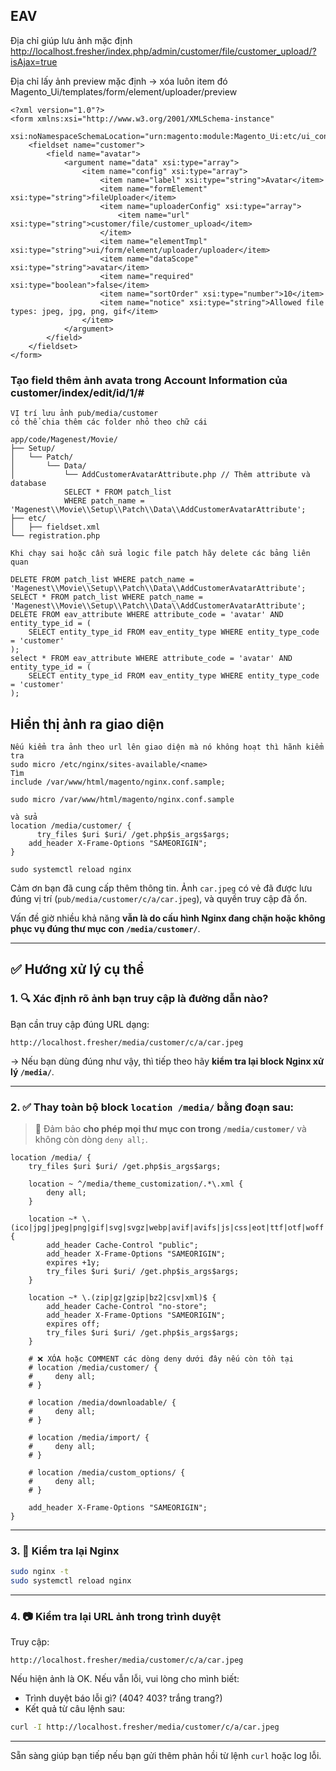 ## EAV

Địa chỉ giúp lưu ảnh mặc định
http://localhost.fresher/index.php/admin/customer/file/customer_upload/?isAjax=true

Địa chỉ lấy ảnh preview mặc định -> xóa luôn item đó
Magento_Ui/templates/form/element/uploader/preview

``````
<?xml version="1.0"?>
<form xmlns:xsi="http://www.w3.org/2001/XMLSchema-instance"
      xsi:noNamespaceSchemaLocation="urn:magento:module:Magento_Ui:etc/ui_configuration.xsd">
    <fieldset name="customer">
        <field name="avatar">
            <argument name="data" xsi:type="array">
                <item name="config" xsi:type="array">
                    <item name="label" xsi:type="string">Avatar</item>
                    <item name="formElement" xsi:type="string">fileUploader</item>
                    <item name="uploaderConfig" xsi:type="array">
                        <item name="url" xsi:type="string">customer/file/customer_upload</item>
                    </item>
                    <item name="elementTmpl" xsi:type="string">ui/form/element/uploader/uploader</item>
                    <item name="dataScope" xsi:type="string">avatar</item>
                    <item name="required" xsi:type="boolean">false</item>
                    <item name="sortOrder" xsi:type="number">10</item>
                    <item name="notice" xsi:type="string">Allowed file types: jpeg, jpg, png, gif</item>
                </item>
            </argument>
        </field>
    </fieldset>
</form>
``````

### Tạo field thêm ảnh avata trong Account Information của customer/index/edit/id/1/#

``````
VỊ trí lưu ảnh pub/media/customer
có thể chia thêm các folder nhỏ theo chữ cái
``````

``````
app/code/Magenest/Movie/
├── Setup/
│   └── Patch/
│       └── Data/
│           └── AddCustomerAvatarAttribute.php // Thêm attribute và database 
            SELECT * FROM patch_list 
            WHERE patch_name = 'Magenest\\Movie\\Setup\\Patch\\Data\\AddCustomerAvatarAttribute';
├── etc/
│   ├── fieldset.xml
└── registration.php
``````

``````
Khi chạy sai hoặc cần sửa logic file patch hãy delete các bảng liên quan

DELETE FROM patch_list WHERE patch_name = 'Magenest\\Movie\\Setup\\Patch\\Data\\AddCustomerAvatarAttribute';
SELECT * FROM patch_list WHERE patch_name = 'Magenest\\Movie\\Setup\\Patch\\Data\\AddCustomerAvatarAttribute';
DELETE FROM eav_attribute WHERE attribute_code = 'avatar' AND entity_type_id = (
    SELECT entity_type_id FROM eav_entity_type WHERE entity_type_code = 'customer'
);
select * FROM eav_attribute WHERE attribute_code = 'avatar' AND entity_type_id = (
    SELECT entity_type_id FROM eav_entity_type WHERE entity_type_code = 'customer'
);
``````

## Hiển thị ảnh ra giao diện

``````
Nếu kiểm tra ảnh theo url lên giao diện mà nó không hoạt thì hãnh kiểm tra 
sudo micro /etc/nginx/sites-available/<name>
Tìm 
include /var/www/html/magento/nginx.conf.sample;

sudo micro /var/www/html/magento/nginx.conf.sample

và sửa 
location /media/customer/ {
      try_files $uri $uri/ /get.php$is_args$args;
    add_header X-Frame-Options "SAMEORIGIN";
}

sudo systemctl reload nginx

``````

Cảm ơn bạn đã cung cấp thêm thông tin. Ảnh `car.jpeg` có vẻ đã được lưu đúng vị trí (`pub/media/customer/c/a/car.jpeg`),
và quyền truy cập đã ổn.

Vấn đề giờ nhiều khả năng **vẫn là do cấu hình Nginx đang chặn hoặc không phục vụ đúng thư mục con `/media/customer/`**.

---

## ✅ Hướng xử lý cụ thể

### 1. 🔍 Xác định rõ ảnh bạn truy cập là đường dẫn nào?

Bạn cần truy cập đúng URL dạng:

```
http://localhost.fresher/media/customer/c/a/car.jpeg
```

→ Nếu bạn dùng đúng như vậy, thì tiếp theo hãy **kiểm tra lại block Nginx xử lý `/media/`**.

---

### 2. ✅ Thay toàn bộ block `location /media/` bằng đoạn sau:

> 📌 Đảm bảo **cho phép mọi thư mục con trong `/media/customer/`** và không còn dòng `deny all;`.

```nginx
location /media/ {
    try_files $uri $uri/ /get.php$is_args$args;

    location ~ ^/media/theme_customization/.*\.xml {
        deny all;
    }

    location ~* \.(ico|jpg|jpeg|png|gif|svg|svgz|webp|avif|avifs|js|css|eot|ttf|otf|woff|woff2)$ {
        add_header Cache-Control "public";
        add_header X-Frame-Options "SAMEORIGIN";
        expires +1y;
        try_files $uri $uri/ /get.php$is_args$args;
    }

    location ~* \.(zip|gz|gzip|bz2|csv|xml)$ {
        add_header Cache-Control "no-store";
        add_header X-Frame-Options "SAMEORIGIN";
        expires off;
        try_files $uri $uri/ /get.php$is_args$args;
    }

    # ❌ XÓA hoặc COMMENT các dòng deny dưới đây nếu còn tồn tại
    # location /media/customer/ {
    #     deny all;
    # }

    # location /media/downloadable/ {
    #     deny all;
    # }

    # location /media/import/ {
    #     deny all;
    # }

    # location /media/custom_options/ {
    #     deny all;
    # }

    add_header X-Frame-Options "SAMEORIGIN";
}
```

---

### 3. 🚀 Kiểm tra lại Nginx

```bash
sudo nginx -t
sudo systemctl reload nginx
```

---

### 4. 📷 Kiểm tra lại URL ảnh trong trình duyệt

Truy cập:

```
http://localhost.fresher/media/customer/c/a/car.jpeg
```

Nếu hiện ảnh là OK. Nếu vẫn lỗi, vui lòng cho mình biết:

* Trình duyệt báo lỗi gì? (404? 403? trắng trang?)
* Kết quả từ câu lệnh sau:

```bash
curl -I http://localhost.fresher/media/customer/c/a/car.jpeg
```

---

Sẵn sàng giúp bạn tiếp nếu bạn gửi thêm phản hồi từ lệnh `curl` hoặc log lỗi.
